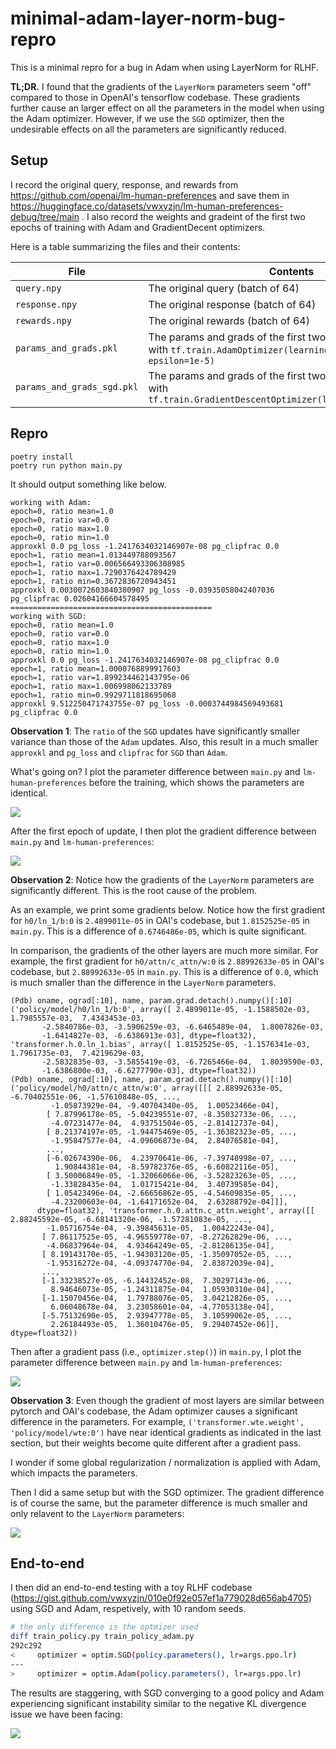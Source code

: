 # minimal-adam-layer-norm-bug-repro

This is a minimal repro for a bug in Adam when using LayerNorm for RLHF. 

**TL;DR.** I found that the gradients of the `LayerNorm` parameters seem "off" compared to those in OpenAI's tensorflow codebase. These gradients further cause an larger effect on all the parameters in the model when using the Adam optimizer. However, if we use the `SGD` optimizer, then the undesirable effects on all the parameters are significantly reduced.

## Setup

I record the original query, response, and rewards from https://github.com/openai/lm-human-preferences and save them in https://huggingface.co/datasets/vwxyzjn/lm-human-preferences-debug/tree/main . I also record the weights and gradeint of the first two epochs of training with Adam and GradientDecent optimizers. 

Here is a table summarizing the files and their contents:

| File | Contents |
| --- | --- |
| `query.npy` | The original query (batch of 64) |
| `response.npy` | The original response (batch of 64) |
| `rewards.npy` | The original rewards (batch of 64) |
| `params_and_grads.pkl` | The params and grads of the first two epochs of training with `tf.train.AdamOptimizer(learning_rate=0.00001, epsilon=1e-5)` |
| `params_and_grads_sgd.pkl` | The params and grads of the first two epochs of training with `tf.train.GradientDescentOptimizer(learning_rate=0.00001)` |

## Repro

```
poetry install
poetry run python main.py
```

It should output something like below.

```
working with Adam:
epoch=0, ratio mean=1.0
epoch=0, ratio var=0.0
epoch=0, ratio max=1.0
epoch=0, ratio min=1.0
approxkl 0.0 pg_loss -1.2417634032146907e-08 pg_clipfrac 0.0
epoch=1, ratio mean=1.013449788093567
epoch=1, ratio var=0.006566493306308985
epoch=1, ratio max=1.7290376424789429
epoch=1, ratio min=0.3672836720943451
approxkl 0.0030072603840380907 pg_loss -0.03935058042407036 pg_clipfrac 0.02604166604578495
=============================================
working with SGD:
epoch=0, ratio mean=1.0
epoch=0, ratio var=0.0
epoch=0, ratio max=1.0
epoch=0, ratio min=1.0
approxkl 0.0 pg_loss -1.2417634032146907e-08 pg_clipfrac 0.0
epoch=1, ratio mean=1.0000768899917603
epoch=1, ratio var=1.899234462143795e-06
epoch=1, ratio max=1.006998062133789
epoch=1, ratio min=0.9929711818695068
approxkl 9.512250471743755e-07 pg_loss -0.0003744984569493681 pg_clipfrac 0.0
```

**Observation 1**: The `ratio` of the `SGD` updates have significantly smaller variance than those of the `Adam` updates. Also, this result in a much smaller `approxkl` and `pg_loss` and `clipfrac` for `SGD` than `Adam`.

What's going on? I plot the parameter difference between `main.py` and `lm-human-preferences` before the training, which shows the parameters are identical.

![](diffs/Adam/param_diffs_0.png)

After the first epoch of update, I then plot the gradient difference between `main.py` and `lm-human-preferences`:

![](diffs/Adam/grad_diffs_0.png)

**Observation 2**: Notice how the gradients of the `LayerNorm` parameters are significantly different. This is the root cause of the problem. 

As an example, we print some gradients below. Notice how the first gradient for `h0/ln_1/b:0` is `2.4899011e-05` in OAI's codebase, but `1.8152525e-05` in `main.py`. This is a difference of `0.6746486e-05`, which is quite significant.

In comparison, the gradients of the other layers are much more similar. For example, the first gradient for `h0/attn/c_attn/w:0` is `2.88992633e-05` in OAI's codebase, but `2.88992633e-05` in `main.py`. This is a difference of `0.0`, which is much smaller than the difference in the `LayerNorm` parameters.



```
(Pdb) oname, ograd[:10], name, param.grad.detach().numpy()[:10]
('policy/model/h0/ln_1/b:0', array([ 2.4899011e-05, -1.1588502e-03,  1.7985557e-03,  7.4343453e-03,
       -2.5840786e-03, -3.5906259e-03, -6.6465489e-04,  1.8007826e-03,
       -1.6414827e-03, -6.6386913e-03], dtype=float32), 'transformer.h.0.ln_1.bias', array([ 1.8152525e-05, -1.1576341e-03,  1.7961735e-03,  7.4219629e-03,
       -2.5832835e-03, -3.5855419e-03, -6.7265466e-04,  1.8039590e-03,
       -1.6386800e-03, -6.6277790e-03], dtype=float32))
(Pdb) oname, ograd[:10], name, param.grad.detach().numpy()[:10]
('policy/model/h0/attn/c_attn/w:0', array([[[ 2.88992633e-05, -6.70402551e-06, -1.57610848e-05, ...,
         -1.05873929e-04, -9.40704340e-05,  1.00523466e-04],
        [ 7.87996178e-05, -5.04239551e-07, -8.35032733e-06, ...,
         -4.07231477e-04,  4.93751504e-05, -2.81412737e-04],
        [ 8.21374197e-05, -1.94475469e-05, -1.36382323e-05, ...,
         -1.95847577e-04, -4.09606873e-04,  2.84076581e-04],
        ...,
        [-6.02674390e-06,  4.23970641e-06, -7.39748998e-07, ...,
          1.90844381e-04, -8.59782376e-05, -6.60822116e-05],
        [ 3.50006849e-05, -1.32066066e-06, -3.52823263e-05, ...,
         -1.33828435e-04,  1.01715421e-04,  3.40739585e-04],
        [ 1.05423496e-04, -2.66656862e-05, -4.54609835e-05, ...,
         -4.23200603e-04, -1.64171652e-04,  2.63288792e-04]]],
      dtype=float32), 'transformer.h.0.attn.c_attn.weight', array([[ 2.88245592e-05, -6.68141320e-06, -1.57281083e-05, ...,
        -1.05716754e-04, -9.39845631e-05,  1.00422243e-04],
       [ 7.86117525e-05, -4.96559778e-07, -8.27262829e-06, ...,
        -4.06837964e-04,  4.93464249e-05, -2.81286135e-04],
       [ 8.19143170e-05, -1.94303120e-05, -1.35097052e-05, ...,
        -1.95316272e-04, -4.09374770e-04,  2.83872039e-04],
       ...,
       [-1.33238527e-05, -6.14432452e-08,  7.30297143e-06, ...,
         8.94646073e-05, -1.24311875e-04,  1.05930310e-04],
       [-1.15070456e-04,  1.79788076e-05,  3.04212826e-05, ...,
         6.06048678e-04,  3.23058601e-04, -4.77053138e-04],
       [-5.75132690e-05,  2.93947778e-05,  3.10599062e-05, ...,
         2.26184493e-05,  1.36010476e-05,  9.29407452e-06]], dtype=float32))
```

Then after a gradient pass (i.e., `optimizer.step()`) in `main.py`, I plot the parameter difference between `main.py` and `lm-human-preferences`:

![](diffs/Adam/param_diffs_1.png)

**Observation 3**: Even though the gradient of most layers are similar between pytorch and OAI's codebase, the Adam optimizer causes a significant difference in the parameters. For example, `('transformer.wte.weight', 'policy/model/wte:0')` have near identical gradients as indicated in the last section, but their weights become quite different after a gradient pass.

I wonder if some global regularization / normalization is applied with Adam, which impacts the parameters.

Then I did a same setup but with the SGD optimizer. The gradient difference is of course the same, but the parameter difference is much smaller and only relavent to the `LayerNorm` parameters:

![](diffs/SGD/param_diffs_1.png)


## End-to-end

I then did an end-to-end testing with a toy RLHF codebase (https://gist.github.com/vwxyzjn/010e0f92e057ef1a779028d656ab4705) using SGD and Adam, respetively, with 10 random seeds.


```bash
# the only difference is the optmizer used
diff train_policy.py train_policy_adam.py 
292c292
<     optimizer = optim.SGD(policy.parameters(), lr=args.ppo.lr)
---
>     optimizer = optim.Adam(policy.parameters(), lr=args.ppo.lr)
```

The results are staggering, with SGD converging to a good policy and Adam experiencing significant instability similar to the negative KL divergence issue we have been facing:

![](e2e_results.png)

